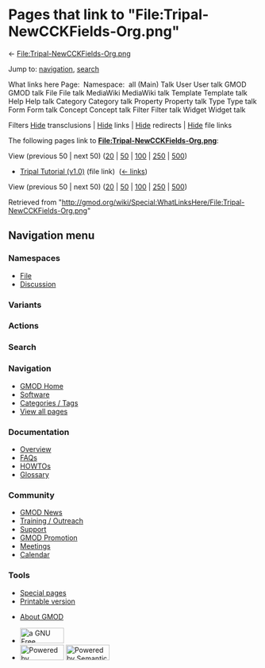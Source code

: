 <div id="mw-page-base" class="noprint">

</div>

<div id="mw-head-base" class="noprint">

</div>

<div id="content" class="mw-body" role="main">

<span id="top"></span>

<div id="mw-js-message" style="display:none;">

</div>



# <span dir="auto">Pages that link to "File:Tripal-NewCCKFields-Org.png"</span>

<div id="bodyContent">

<div id="contentSub">

←
[File:Tripal-NewCCKFields-Org.png](/wiki/File:Tripal-NewCCKFields-Org.png "File:Tripal-NewCCKFields-Org.png")

</div>

<div id="jump-to-nav" class="mw-jump">

Jump to: [navigation](#mw-navigation), [search](#p-search)

</div>

<div id="mw-content-text">

What links here Page:  Namespace:  all (Main) Talk User User talk GMOD
GMOD talk File File talk MediaWiki MediaWiki talk Template Template talk
Help Help talk Category Category talk Property Property talk Type Type
talk Form Form talk Concept Concept talk Filter Filter talk Widget
Widget talk

Filters
[Hide](/mediawiki/index.php?title=Special:WhatLinksHere/File:Tripal-NewCCKFields-Org.png&hidetrans=1 "Special:WhatLinksHere/File:Tripal-NewCCKFields-Org.png")
transclusions \|
[Hide](/mediawiki/index.php?title=Special:WhatLinksHere/File:Tripal-NewCCKFields-Org.png&hidelinks=1 "Special:WhatLinksHere/File:Tripal-NewCCKFields-Org.png")
links \|
[Hide](/mediawiki/index.php?title=Special:WhatLinksHere/File:Tripal-NewCCKFields-Org.png&hideredirs=1 "Special:WhatLinksHere/File:Tripal-NewCCKFields-Org.png")
redirects \|
[Hide](/mediawiki/index.php?title=Special:WhatLinksHere/File:Tripal-NewCCKFields-Org.png&hideimages=1 "Special:WhatLinksHere/File:Tripal-NewCCKFields-Org.png")
file links

The following pages link to
**[File:Tripal-NewCCKFields-Org.png](/wiki/File:Tripal-NewCCKFields-Org.png "File:Tripal-NewCCKFields-Org.png")**:

View (previous 50 \| next 50)
([20](/mediawiki/index.php?title=Special:WhatLinksHere/File:Tripal-NewCCKFields-Org.png&limit=20 "Special:WhatLinksHere/File:Tripal-NewCCKFields-Org.png")
\|
[50](/mediawiki/index.php?title=Special:WhatLinksHere/File:Tripal-NewCCKFields-Org.png&limit=50 "Special:WhatLinksHere/File:Tripal-NewCCKFields-Org.png")
\|
[100](/mediawiki/index.php?title=Special:WhatLinksHere/File:Tripal-NewCCKFields-Org.png&limit=100 "Special:WhatLinksHere/File:Tripal-NewCCKFields-Org.png")
\|
[250](/mediawiki/index.php?title=Special:WhatLinksHere/File:Tripal-NewCCKFields-Org.png&limit=250 "Special:WhatLinksHere/File:Tripal-NewCCKFields-Org.png")
\|
[500](/mediawiki/index.php?title=Special:WhatLinksHere/File:Tripal-NewCCKFields-Org.png&limit=500 "Special:WhatLinksHere/File:Tripal-NewCCKFields-Org.png"))

- [Tripal Tutorial
  (v1.0)](/wiki/Tripal_Tutorial_(v1.0) "Tripal Tutorial (v1.0)") (file
  link) ‎ <span class="mw-whatlinkshere-tools">([←
  links](/mediawiki/index.php?title=Special:WhatLinksHere&target=Tripal+Tutorial+%28v1.0%29 "Special:WhatLinksHere"))</span>

View (previous 50 \| next 50)
([20](/mediawiki/index.php?title=Special:WhatLinksHere/File:Tripal-NewCCKFields-Org.png&limit=20 "Special:WhatLinksHere/File:Tripal-NewCCKFields-Org.png")
\|
[50](/mediawiki/index.php?title=Special:WhatLinksHere/File:Tripal-NewCCKFields-Org.png&limit=50 "Special:WhatLinksHere/File:Tripal-NewCCKFields-Org.png")
\|
[100](/mediawiki/index.php?title=Special:WhatLinksHere/File:Tripal-NewCCKFields-Org.png&limit=100 "Special:WhatLinksHere/File:Tripal-NewCCKFields-Org.png")
\|
[250](/mediawiki/index.php?title=Special:WhatLinksHere/File:Tripal-NewCCKFields-Org.png&limit=250 "Special:WhatLinksHere/File:Tripal-NewCCKFields-Org.png")
\|
[500](/mediawiki/index.php?title=Special:WhatLinksHere/File:Tripal-NewCCKFields-Org.png&limit=500 "Special:WhatLinksHere/File:Tripal-NewCCKFields-Org.png"))

</div>

<div class="printfooter">

Retrieved from
"<http://gmod.org/wiki/Special:WhatLinksHere/File:Tripal-NewCCKFields-Org.png>"

</div>

<div id="catlinks" class="catlinks catlinks-allhidden">

</div>

<div class="visualClear">

</div>

</div>

</div>

<div id="mw-navigation">

## Navigation menu

<div id="mw-head">



<div id="left-navigation">

<div id="p-namespaces" class="vectorTabs" role="navigation"
aria-labelledby="p-namespaces-label">

### Namespaces

- <span id="ca-nstab-image"><a href="/wiki/File:Tripal-NewCCKFields-Org.png" accesskey="c"
  title="View the file page [c]">File</a></span>
- <span id="ca-talk"><a
  href="/mediawiki/index.php?title=File_talk:Tripal-NewCCKFields-Org.png&amp;action=edit&amp;redlink=1"
  accesskey="t"
  title="Discussion about the content page [t]">Discussion</a></span>

</div>

<div id="p-variants" class="vectorMenu emptyPortlet" role="navigation"
aria-labelledby="p-variants-label">

### 

### Variants[](#)

<div class="menu">

</div>

</div>

</div>

<div id="right-navigation">



<div id="p-cactions" class="vectorMenu emptyPortlet" role="navigation"
aria-labelledby="p-cactions-label">

### Actions[](#)

<div class="menu">

</div>

</div>

<div id="p-search" role="search">

### Search

<div id="simpleSearch">

</div>

</div>

</div>

</div>

<div id="mw-panel">

<div id="p-logo" role="banner">

<a href="/wiki/Main_Page"
style="background-image: url(http://gmod.org/images/GMOD-cogs.png);"
title="Visit the main page"></a>

</div>

<div id="p-Navigation" class="portal" role="navigation"
aria-labelledby="p-Navigation-label">

### Navigation

<div class="body">

- <span id="n-GMOD-Home">[GMOD Home](/wiki/Main_Page)</span>
- <span id="n-Software">[Software](/wiki/GMOD_Components)</span>
- <span id="n-Categories-.2F-Tags">[Categories /
  Tags](/wiki/Categories)</span>
- <span id="n-View-all-pages">[View all
  pages](/wiki/Special:AllPages)</span>

</div>

</div>

<div id="p-Documentation" class="portal" role="navigation"
aria-labelledby="p-Documentation-label">

### Documentation

<div class="body">

- <span id="n-Overview">[Overview](/wiki/Overview)</span>
- <span id="n-FAQs">[FAQs](/wiki/Category:FAQ)</span>
- <span id="n-HOWTOs">[HOWTOs](/wiki/Category:HOWTO)</span>
- <span id="n-Glossary">[Glossary](/wiki/Glossary)</span>

</div>

</div>

<div id="p-Community" class="portal" role="navigation"
aria-labelledby="p-Community-label">

### Community

<div class="body">

- <span id="n-GMOD-News">[GMOD News](/wiki/GMOD_News)</span>
- <span id="n-Training-.2F-Outreach">[Training /
  Outreach](/wiki/Training_and_Outreach)</span>
- <span id="n-Support">[Support](/wiki/Support)</span>
- <span id="n-GMOD-Promotion">[GMOD
  Promotion](/wiki/GMOD_Promotion)</span>
- <span id="n-Meetings">[Meetings](/wiki/Meetings)</span>
- <span id="n-Calendar">[Calendar](/wiki/Calendar)</span>

</div>

</div>

<div id="p-tb" class="portal" role="navigation"
aria-labelledby="p-tb-label">

### Tools

<div class="body">

- <span id="t-specialpages"><a href="/wiki/Special:SpecialPages" accesskey="q"
  title="A list of all special pages [q]">Special pages</a></span>
- <span id="t-print"><a
  href="/mediawiki/index.php?title=Special:WhatLinksHere/File:Tripal-NewCCKFields-Org.png&amp;printable=yes"
  rel="alternate" accesskey="p"
  title="Printable version of this page [p]">Printable version</a></span>

</div>

</div>

</div>

</div>

<div id="footer" role="contentinfo">

- <span id="footer-places-about">[About
  GMOD](/wiki/GMOD:About "GMOD:About")</span>

<!-- -->

- <span id="footer-copyrightico">[<img src="http://www.gnu.org/graphics/gfdl-logo-small.png" width="88"
  height="31" alt="a GNU Free Documentation License" />](http://www.gnu.org/licenses/fdl-1.3.html)</span>
- <span id="footer-poweredbyico">[<img src="/mediawiki/skins/common/images/poweredby_mediawiki_88x31.png"
  width="88" height="31" alt="Powered by MediaWiki" />](//www.mediawiki.org/)
  [<img
  src="/mediawiki/extensions/SemanticMediaWiki/includes/../resources/images/smw_button.png"
  width="88" height="31" alt="Powered by Semantic MediaWiki" />](https://www.semantic-mediawiki.org/wiki/Semantic_MediaWiki)</span>

<div style="clear:both">

</div>

</div>
